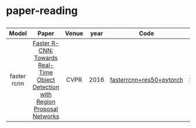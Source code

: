 # paper-reading
## 
| Model | Paper | Venue | year | Code | Time |
| :-----: | :-----: | :------: | :------: | :------: | :-----: |
| faster rcnn | [Faster R-CNN: Towards Real-Time Object Detection with Region Proposal Networks](https://arxiv.org/abs/1506.01497) | CVPR | 2016 | [fasterrcnn+res50+pytorch](https://github.com/bubbliiiing/faster-rcnn-keras/blob/master/predict.py) | 2024.10.18 |
